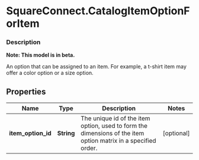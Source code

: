# SquareConnect.CatalogItemOptionForItem

### Description
**Note: This model is in beta.**

 An option that can be assigned to an item. For example, a t-shirt item may offer a color option or a size option.

## Properties
Name | Type | Description | Notes
------------ | ------------- | ------------- | -------------
**item_option_id** | **String** | The unique id of the item option, used to form the dimensions of the item option matrix in a specified order. | [optional] 


